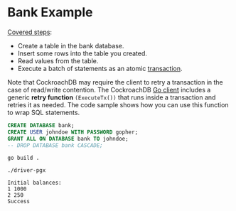 # Bank Example

[Covered steps](https://github.com/cockroachlabs/hello-world-go-pgx):
- Create a table in the bank database.
- Insert some rows into the table you created.
- Read values from the table.
- Execute a batch of statements as an atomic [transaction](https://www.cockroachlabs.com/docs/v20.2/transactions).

Note that CockroachDB may require the client to retry a transaction in the case of read/write contention. The CockroachDB [Go client](https://github.com/cockroachdb/cockroach-go) includes a generic **retry function** `(ExecuteTx())` that runs inside a transaction and retries it as needed. The code sample shows how you can use this function to wrap SQL statements.

```sql
CREATE DATABASE bank;
CREATE USER johndoe WITH PASSWORD gopher;
GRANT ALL ON DATABASE bank TO johndoe;
-- DROP DATABASE bank CASCADE;
```

`go build .`

`./driver-pgx`

```console
Initial balances:
1 1000
2 250
Success
```
